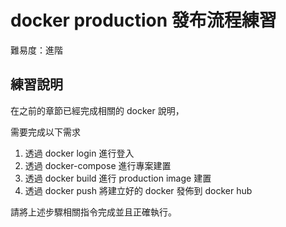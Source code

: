# docker production 發布流程練習

難易度：進階

## 練習說明

在之前的章節已經完成相關的 docker 說明，

需要完成以下需求

1. 透過 docker login 進行登入
2. 透過 docker-compose 進行專案建置
3. 透過 docker build 進行 production image 建置
4. 透過 docker push 將建立好的 docker 發佈到 docker hub

請將上述步驟相關指令完成並且正確執行。
